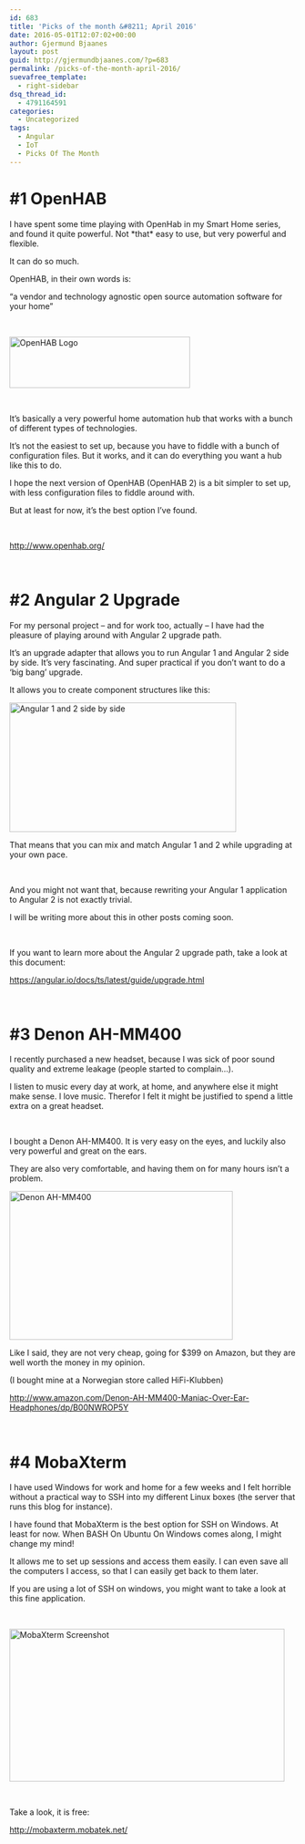 ```yaml
---
id: 683
title: 'Picks of the month &#8211; April 2016'
date: 2016-05-01T12:07:02+00:00
author: Gjermund Bjaanes
layout: post
guid: http://gjermundbjaanes.com/?p=683
permalink: /picks-of-the-month-april-2016/
suevafree_template:
  - right-sidebar
dsq_thread_id:
  - 4791164591
categories:
  - Uncategorized
tags:
  - Angular
  - IoT
  - Picks Of The Month
---
```

# #1 OpenHAB

I have spent some time playing with OpenHab in my Smart Home series, and found it quite powerful. Not \*that\* easy to use, but very powerful and flexible.

It can do so much.

OpenHAB, in their own words is:
  
&#8220;a vendor and technology agnostic open source automation software for your home&#8221;

&nbsp;

[<img class="alignnone  wp-image-663" src="http://gjermundbjaanes.com/wp-content/uploads/2016/04/openhab-logo.png" alt="OpenHAB Logo" width="317" height="90" />](http://gjermundbjaanes.com/wp-content/uploads/2016/04/openhab-logo.png)

&nbsp;

It&#8217;s basically a very powerful home automation hub that works with a bunch of different types of technologies.

It&#8217;s not the easiest to set up, because you have to fiddle with a bunch of configuration files. But it works, and it can do everything you want a hub like this to do.

I hope the next version of OpenHAB (OpenHAB 2) is a bit simpler to set up, with less configuration files to fiddle around with.

But at least for now, it&#8217;s the best option I&#8217;ve found.

&nbsp;

<a href="http://www.openhab.org/" target="_blank">http://www.openhab.org/</a>

&nbsp;

# #2 Angular 2 Upgrade

For my personal project &#8211; and for work too, actually &#8211; I have had the pleasure of playing around with Angular 2 upgrade path.

It&#8217;s an upgrade adapter that allows you to run Angular 1 and Angular 2 side by side. It&#8217;s very fascinating. And super practical if you don&#8217;t want to do a &#8216;big bang&#8217; upgrade.

It allows you to create component structures like this:

[<img class="alignnone  wp-image-688" src="http://gjermundbjaanes.com/wp-content/uploads/2016/05/dom.png" alt="Angular 1 and 2 side by side" width="398" height="227" srcset="http://gjermundbjaanes.com/wp-content/uploads/2016/05/dom.png 1369w, http://gjermundbjaanes.com/wp-content/uploads/2016/05/dom-768x438.png 768w" sizes="(max-width: 398px) 100vw, 398px" />](http://gjermundbjaanes.com/wp-content/uploads/2016/05/dom.png)

That means that you can mix and match Angular 1 and 2 while upgrading at your own pace.

&nbsp;

And you might not want that, because rewriting your Angular 1 application to Angular 2 is not exactly trivial.

I will be writing more about this in other posts coming soon.

&nbsp;

If you want to learn more about the Angular 2 upgrade path, take a look at this document:

<a href="https://angular.io/docs/ts/latest/guide/upgrade.html" target="_blank">https://angular.io/docs/ts/latest/guide/upgrade.html</a>

&nbsp;

# #3 Denon AH-MM400

I recently purchased a new headset, because I was sick of poor sound quality and extreme leakage (people started to complain&#8230;).

I listen to music every day at work, at home, and anywhere else it might make sense. I love music. Therefor I felt it might be justified to spend a little extra on a great headset.

&nbsp;

I bought a Denon AH-MM400. It is very easy on the eyes, and luckily also very powerful and great on the ears.

They are also very comfortable, and having them on for many hours isn&#8217;t a problem.

[<img class="alignnone wp-image-685" src="http://gjermundbjaanes.com/wp-content/uploads/2016/05/DENON.jpg" alt="Denon AH-MM400" width="392" height="261" srcset="http://gjermundbjaanes.com/wp-content/uploads/2016/05/DENON.jpg 1500w, http://gjermundbjaanes.com/wp-content/uploads/2016/05/DENON-768x512.jpg 768w" sizes="(max-width: 392px) 100vw, 392px" />](http://gjermundbjaanes.com/wp-content/uploads/2016/05/DENON.jpg)

Like I said, they are not very cheap, going for $399 on Amazon, but they are well worth the money in my opinion.

(I bought mine at a Norwegian store called HiFi-Klubben)

<a href="http://www.amazon.com/Denon-AH-MM400-Maniac-Over-Ear-Headphones/dp/B00NWROP5Y" target="_blank">http://www.amazon.com/Denon-AH-MM400-Maniac-Over-Ear-Headphones/dp/B00NWROP5Y</a>

&nbsp;

# #4 MobaXterm

I have used Windows for work and home for a few weeks and I felt horrible without a practical way to SSH into my different Linux boxes (the server that runs this blog for instance).

I have found that MobaXterm is the best option for SSH on Windows. At least for now. When BASH On Ubuntu On Windows comes along, I might change my mind!

It allows me to set up sessions and access them easily. I can even save all the computers I access, so that I can easily get back to them later.

If you are using a lot of SSH on windows, you might want to take a look at this fine application.

&nbsp;

[<img class="alignnone wp-image-686" src="http://gjermundbjaanes.com/wp-content/uploads/2016/05/Image.png" alt="MobaXterm Screenshot" width="483" height="268" srcset="http://gjermundbjaanes.com/wp-content/uploads/2016/05/Image.png 1232w, http://gjermundbjaanes.com/wp-content/uploads/2016/05/Image-768x426.png 768w" sizes="(max-width: 483px) 100vw, 483px" />](http://gjermundbjaanes.com/wp-content/uploads/2016/05/Image.png)

&nbsp;

Take a look, it is free:

<a href="http://mobaxterm.mobatek.net/" target="_blank">http://mobaxterm.mobatek.net/</a>

<div class="addtoany_share_save_container addtoany_content_bottom">
  <div class="a2a_kit a2a_kit_size_32 addtoany_list a2a_target" id="wpa2a_71">
    <a class="a2a_button_facebook" href="http://www.addtoany.com/add_to/facebook?linkurl=http%3A%2F%2Fgjermundbjaanes.com%2Fpicks-of-the-month-april-2016%2F&linkname=Picks%20of%20the%20month%20%E2%80%93%20April%202016" title="Facebook" rel="nofollow" target="_blank"></a><a class="a2a_button_twitter" href="http://www.addtoany.com/add_to/twitter?linkurl=http%3A%2F%2Fgjermundbjaanes.com%2Fpicks-of-the-month-april-2016%2F&linkname=Picks%20of%20the%20month%20%E2%80%93%20April%202016" title="Twitter" rel="nofollow" target="_blank"></a><a class="a2a_button_google_plus" href="http://www.addtoany.com/add_to/google_plus?linkurl=http%3A%2F%2Fgjermundbjaanes.com%2Fpicks-of-the-month-april-2016%2F&linkname=Picks%20of%20the%20month%20%E2%80%93%20April%202016" title="Google+" rel="nofollow" target="_blank"></a><a class="a2a_dd addtoany_share_save" href="https://www.addtoany.com/share"></a>
  </div>
</div>